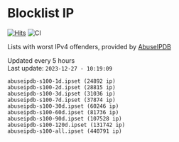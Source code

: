 # Blocklist IP

[![Hits](https://hits.seeyoufarm.com/api/count/incr/badge.svg?url=https%3A%2F%2Fgithub.com%2Fborestad%2Fblocklist-ip%2F&count_bg=%2379C83D&title_bg=%23555555&icon=&icon_color=%23E7E7E7&title=hits&edge_flat=false)](https://hits.seeyoufarm.com)  ![CI](https://img.shields.io/github/workflow/status/borestad/blocklist-ip/CI?style=flat-square)

Lists with worst IPv4 offenders, provided by [AbuseIPDB](https://www.abuseipdb.com/)

<!-- FOOTER-PLACEHOLDER -->
Updated every 5 hours<br>
Last update: `2023-12-27 - 10:19:09`
```
abuseipdb-s100-1d.ipset (24892 ip)
abuseipdb-s100-2d.ipset (28815 ip)
abuseipdb-s100-3d.ipset (31036 ip)
abuseipdb-s100-7d.ipset (37874 ip)
abuseipdb-s100-30d.ipset (60246 ip)
abuseipdb-s100-60d.ipset (81736 ip)
abuseipdb-s100-90d.ipset (107528 ip)
abuseipdb-s100-120d.ipset (131742 ip)
abuseipdb-s100-all.ipset (440791 ip)
```

